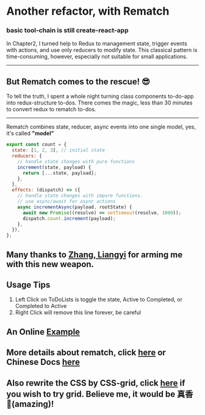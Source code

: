 # Another refactor, with Rematch

### basic tool-chain is still **create-react-app**

In Chapter2, I turned help to Redux to management state, trigger events with actions, and use only reducers to modify state. This classical pattern is time-consuming, however, especially not suitable for small applications.

---

## But Rematch comes to the rescue! 😎

To tell the truth, I spent a whole night turning class components to-do-app into redux-structure to-dos. There comes the magic, less than 30 minutes to convert redux to rematch to-dos.

---

Rematch combines state, reducer, async events into one single model, yes, it's called **"model"**

```javascript
export const count = {
  state: [1, 2, 3], // initial state
  reducers: {
    // handle state changes with pure functions
    increment(state, payload) {
      return [...state, payload];
    },
  },
  effects: (dispatch) => ({
    // handle state changes with impure functions.
    // use async/await for async actions
    async incrementAsync(payload, rootState) {
      await new Promise((resolve) => setTimeout(resolve, 1000));
      dispatch.count.increment(payload);
    },
  }),
};
```

## Many thanks to [Zhang, Liangyi](https://github.com/zhangliangyi) for arming me with this new weapon.

## Usage Tips

1. Left Click on ToDoLists is toggle the state, Active to Completed, or Completed to Active
2. Right Click will remove this line forever, be careful

## An Online [Example](http://todoapp3.jzh.surge.sh)

## More details about rematch, click [here](https://github.com/rematch/rematch) or Chinese Docs [here](https://rematch.gitbook.io/handbook/)

## Also rewrite the CSS by CSS-grid, click [here](https://css-tricks.com/snippets/css/complete-guide-grid/#grid-introduction) if you wish to try grid. Believe me, it would be 真香 🍚(amazing)!

